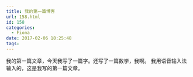 ```yaml
---
title: 我的第一篇博客
url: 158.html
id: 158
categories:
  - Fiona
date: 2017-02-06 18:25:48
tags:
---
```


我的第一篇文章，今天我写了一篇字。还写了一篇数学，我啊。 我用语音输入法输入的，这是我写的第一篇文章。